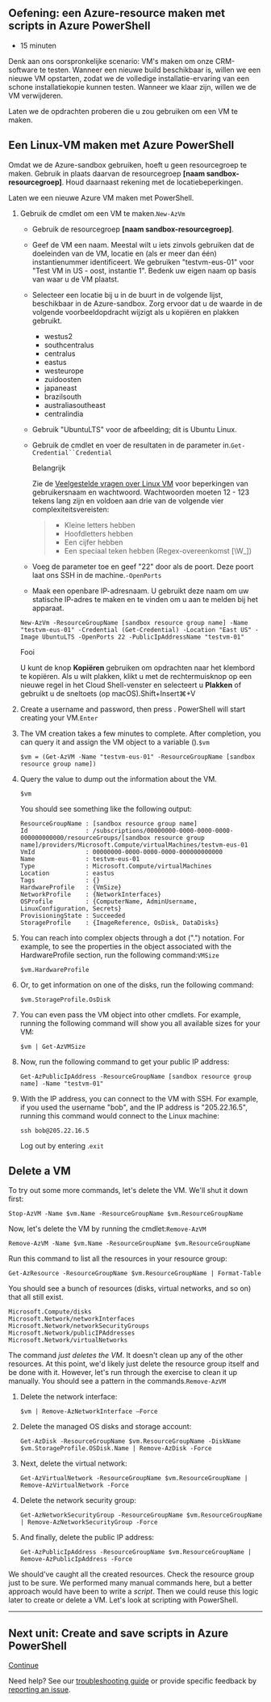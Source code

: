 ## Oefening: een Azure-resource maken met scripts in Azure PowerShell

-   15 minuten

Denk aan ons oorspronkelijke scenario: VM's maken om onze CRM-software te testen. Wanneer een nieuwe build beschikbaar is, willen we een nieuwe VM opstarten, zodat we de volledige installatie-ervaring van een schone installatiekopie kunnen testen. Wanneer we klaar zijn, willen we de VM verwijderen.

Laten we de opdrachten proberen die u zou gebruiken om een VM te maken.

## Een Linux-VM maken met Azure PowerShell

Omdat we de Azure-sandbox gebruiken, hoeft u geen resourcegroep te maken. Gebruik in plaats daarvan de resourcegroep **\[naam sandbox-resourcegroep\]**. Houd daarnaast rekening met de locatiebeperkingen.

Laten we een nieuwe Azure VM maken met PowerShell.

1.  Gebruik de cmdlet om een VM te maken.`New-AzVm`
    
    -   Gebruik de resourcegroep **\[naam sandbox-resourcegroep\]**.
        
    -   Geef de VM een naam. Meestal wilt u iets zinvols gebruiken dat de doeleinden van de VM, locatie en (als er meer dan één) instantienummer identificeert. We gebruiken "testvm-eus-01" voor "Test VM in US - oost, instantie 1". Bedenk uw eigen naam op basis van waar u de VM plaatst.
        
    -   Selecteer een locatie bij u in de buurt in de volgende lijst, beschikbaar in de Azure-sandbox. Zorg ervoor dat u de waarde in de volgende voorbeeldopdracht wijzigt als u kopiëren en plakken gebruikt.
        
        -   westus2
        -   southcentralus
        -   centralus
        -   eastus
        -   westeurope
        -   zuidoosten
        -   japaneast
        -   brazilsouth
        -   australiasoutheast
        -   centralindia
    -   Gebruik "UbuntuLTS" voor de afbeelding; dit is Ubuntu Linux.
        
    -   Gebruik de cmdlet en voer de resultaten in de parameter in.`Get-Credential``Credential`
        
        Belangrijk
        
        Zie de [Veelgestelde vragen over Linux VM][1] voor beperkingen van gebruikersnaam en wachtwoord. Wachtwoorden moeten 12 - 123 tekens lang zijn en voldoen aan drie van de volgende vier complexiteitsvereisten:
        
        > -   Kleine letters hebben
        > -   Hoofdletters hebben
        > -   Een cijfer hebben
        > -   Een speciaal teken hebben (Regex-overeenkomst \[\\W\_\])
        
    -   Voeg de parameter toe en geef "22" door als de poort. Deze poort laat ons SSH in de machine.`-OpenPorts`
        
    -   Maak een openbare IP-adresnaam. U gebruikt deze naam om uw statische IP-adres te maken en te vinden om u aan te melden bij het apparaat.
        
    
    ```
    New-AzVm -ResourceGroupName [sandbox resource group name] -Name "testvm-eus-01" -Credential (Get-Credential) -Location "East US" -Image UbuntuLTS -OpenPorts 22 -PublicIpAddressName "testvm-01"
    ```
    
    Fooi
    
    U kunt de knop **Kopiëren** gebruiken om opdrachten naar het klembord te kopiëren. Als u wilt plakken, klikt u met de rechtermuisknop op een nieuwe regel in het Cloud Shell-venster en selecteert u **Plakken** of gebruikt u de sneltoets (op macOS).Shift+Insert⌘+V
    
2.  Create a username and password, then press . PowerShell will start creating your VM.`Enter`
    
3.  The VM creation takes a few minutes to complete. After completion, you can query it and assign the VM object to a variable ().`$vm`
    
    ```
    $vm = (Get-AzVM -Name "testvm-eus-01" -ResourceGroupName [sandbox resource group name])
    ```
    
4.  Query the value to dump out the information about the VM.
    
    ```
    $vm
    ```
    
    You should see something like the following output:
    
    ```
    ResourceGroupName : [sandbox resource group name]
    Id                : /subscriptions/00000000-0000-0000-0000-000000000000/resourceGroups/[sandbox resource group name]/providers/Microsoft.Compute/virtualMachines/testvm-eus-01
    VmId              : 00000000-0000-0000-0000-000000000000
    Name              : testvm-eus-01
    Type              : Microsoft.Compute/virtualMachines
    Location          : eastus
    Tags              : {}
    HardwareProfile   : {VmSize}
    NetworkProfile    : {NetworkInterfaces}
    OSProfile         : {ComputerName, AdminUsername, LinuxConfiguration, Secrets}
    ProvisioningState : Succeeded
    StorageProfile    : {ImageReference, OsDisk, DataDisks}
    ```
    
5.  You can reach into complex objects through a dot (".") notation. For example, to see the properties in the object associated with the HardwareProfile section, run the following command:`VMSize`
    
    ```
    $vm.HardwareProfile
    ```
    
6.  Or, to get information on one of the disks, run the following command:
    
    ```
    $vm.StorageProfile.OsDisk
    ```
    
7.  You can even pass the VM object into other cmdlets. For example, running the following command will show you all available sizes for your VM:
    
    ```
    $vm | Get-AzVMSize
    ```
    
8.  Now, run the following command to get your public IP address:
    
    ```
    Get-AzPublicIpAddress -ResourceGroupName [sandbox resource group name] -Name "testvm-01"
    ```
    
9.  With the IP address, you can connect to the VM with SSH. For example, if you used the username "bob", and the IP address is "205.22.16.5", running this command would connect to the Linux machine:
    
    ```
    ssh bob@205.22.16.5
    ```
    
    Log out by entering .`exit`
    

## Delete a VM

To try out some more commands, let's delete the VM. We'll shut it down first:

```
Stop-AzVM -Name $vm.Name -ResourceGroupName $vm.ResourceGroupName
```

Now, let's delete the VM by running the cmdlet:`Remove-AzVM`

```
Remove-AzVM -Name $vm.Name -ResourceGroupName $vm.ResourceGroupName
```

Run this command to list all the resources in your resource group:

```
Get-AzResource -ResourceGroupName $vm.ResourceGroupName | Format-Table
```

You should see a bunch of resources (disks, virtual networks, and so on) that all still exist.

```
Microsoft.Compute/disks
Microsoft.Network/networkInterfaces
Microsoft.Network/networkSecurityGroups
Microsoft.Network/publicIPAddresses
Microsoft.Network/virtualNetworks
```

The command _just deletes the VM_. It doesn't clean up any of the other resources. At this point, we'd likely just delete the resource group itself and be done with it. However, let's run through the exercise to clean it up manually. You should see a pattern in the commands.`Remove-AzVM`

1.  Delete the network interface:
    
    ```
    $vm | Remove-AzNetworkInterface –Force
    ```
    
2.  Delete the managed OS disks and storage account:
    
    ```
    Get-AzDisk -ResourceGroupName $vm.ResourceGroupName -DiskName $vm.StorageProfile.OSDisk.Name | Remove-AzDisk -Force
    ```
    
3.  Next, delete the virtual network:
    
    ```
    Get-AzVirtualNetwork -ResourceGroupName $vm.ResourceGroupName | Remove-AzVirtualNetwork -Force
    ```
    
4.  Delete the network security group:
    
    ```
    Get-AzNetworkSecurityGroup -ResourceGroupName $vm.ResourceGroupName | Remove-AzNetworkSecurityGroup -Force
    ```
    
5.  And finally, delete the public IP address:
    
    ```
    Get-AzPublicIpAddress -ResourceGroupName $vm.ResourceGroupName | Remove-AzPublicIpAddress -Force
    ```
    

We should've caught all the created resources. Check the resource group just to be sure. We performed many manual commands here, but a better approach would have been to write a _script_. Then we could reuse this logic later to create or delete a VM. Let's look at scripting with PowerShell.

___

## Next unit: Create and save scripts in Azure PowerShell

[Continue][2]

Need help? See our [troubleshooting guide][3] or provide specific feedback by [reporting an issue][4].

[1]: https://docs.microsoft.com/en-us/azure/virtual-machines/linux/faq#what-are-the-username-requirements-when-creating-a-vm
[2]: https://docs.microsoft.com/en-us/learn/modules/automate-azure-tasks-with-powershell/7-create-resource-using-script/
[3]: https://docs.microsoft.com/en-us/learn/support/troubleshooting?uid=learn.automate-azure-tasks-with-powershell.6-exercise-create-resource-interactively&documentId=77ba3b53-ba0c-d53e-d5df-24d1b9bef7b0&versionIndependentDocumentId=f12a42d4-7b4b-99c1-df77-181b7533bf12&contentPath=%2FMicrosoftDocs%2Flearn-pr%2Fblob%2Flive%2Flearn-pr%2Fazure%2Fautomate-azure-tasks-with-powershell%2F6-exercise-create-resource-interactively.yml&url=https%3A%2F%2Fdocs.microsoft.com%2Fen-us%2Flearn%2Fmodules%2Fautomate-azure-tasks-with-powershell%2F6-exercise-create-resource-interactively&author=mirobb
[4]: https://docs.microsoft.com/en-us/learn/support/troubleshooting?uid=learn.automate-azure-tasks-with-powershell.6-exercise-create-resource-interactively&documentId=77ba3b53-ba0c-d53e-d5df-24d1b9bef7b0&versionIndependentDocumentId=f12a42d4-7b4b-99c1-df77-181b7533bf12&contentPath=%2FMicrosoftDocs%2Flearn-pr%2Fblob%2Flive%2Flearn-pr%2Fazure%2Fautomate-azure-tasks-with-powershell%2F6-exercise-create-resource-interactively.yml&url=https%3A%2F%2Fdocs.microsoft.com%2Fen-us%2Flearn%2Fmodules%2Fautomate-azure-tasks-with-powershell%2F6-exercise-create-resource-interactively&author=mirobb#report-feedback